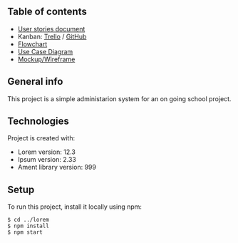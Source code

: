 ## Table of contents
* [User stories document](https://docs.google.com/document/d/1NJxNR_-Qa8qtFmrznDa4LUXbvZxcUkwBRXsFlGTPEg8/edit?pli=1)
* Kanban: [Trello](https://trello.com/b/im2SWRVQ/praktijkweizer) / [GitHub](https://github.com/users/nielstoemen/projects/3/views/1)
* [Flowchart](#flowchart)
* [Use Case Diagram](#diagram)
* [Mockup/Wireframe](#Wireframe)

## General info
This project is a simple administarion system for an on going school project.
	
## Technologies
Project is created with:
* Lorem version: 12.3
* Ipsum version: 2.33
* Ament library version: 999
	
## Setup
To run this project, install it locally using npm:

```
$ cd ../lorem
$ npm install
$ npm start
```
